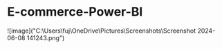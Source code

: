 # E-commerce-Power-BI

![image]("C:\Users\fuj\OneDrive\Pictures\Screenshots\Screenshot 2024-06-08 141243.png")
